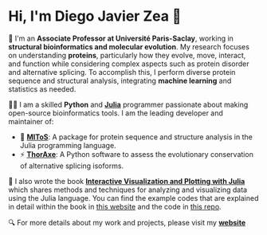# Hi, I'm Diego Javier Zea 👋

🧬 I'm an **Associate Professor at Université Paris-Saclay**, working in **structural bioinformatics and molecular evolution**. My research focuses on understanding **proteins**, particularly how they evolve, move, interact, and function while considering complex aspects such as protein disorder and alternative splicing. To accomplish this, I perform diverse protein sequence and structural analysis, integrating **machine learning** and statistics as needed.

👨‍💻 I am a skilled **Python** and [**Julia**](https://julialang.org/) programmer passionate about making open-source bioinformatics tools. I am the leading developer and maintainer of:
-  🐉 [**MIToS**](https://github.com/diegozea/MIToS.jl): A package for protein sequence and structure analysis in the Julia programming language.
- ⚡ [**ThorAxe**](https://github.com/PhyloSofS-Team/thoraxe): A Python software to assess the evolutionary conservation of alternative splicing isoforms.

📒 I also wrote the book [**Interactive Visualization and Plotting with Julia**](https://a.co/d/cwLVepu) which shares methods and techniques for analyzing and visualizing data using the Julia language. You can find the example codes that are explained in detail within the book in [this website](https://packtpublishing.github.io/Interactive-Visualization-and-Plotting-with-Julia/) and the code in [this repo](https://github.com/PacktPublishing/Interactive-Visualization-and-Plotting-with-Julia).

🔍 For more details about my work and projects, please visit my [**website**](https://diegozea.github.io/)
